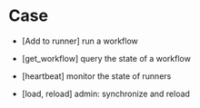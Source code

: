 
# Case

- [Add to runner] run a workflow
- [get_workflow] query the state of a workflow
- [heartbeat] monitor the state of runners

- [load, reload] admin: synchronize and reload

